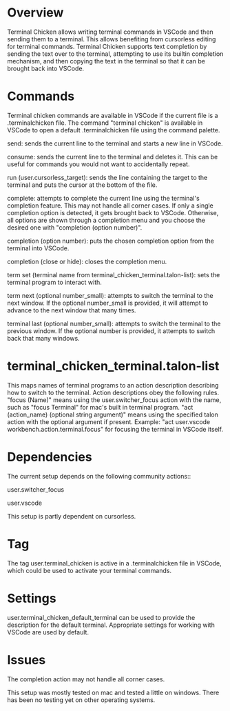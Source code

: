 # Overview
Terminal Chicken allows writing terminal commands in VSCode and then sending them to a terminal. This allows benefiting from cursorless editing for terminal commands. Terminal Chicken supports text completion by sending the text over to the terminal, attempting to use its builtin completion mechanism, and then copying the text in the terminal so that it can be brought back into VSCode.

# Commands
Terminal chicken commands are available in VSCode if the current file is a .terminalchicken file. The command "terminal chicken" is available in VSCode to open a default .terminalchicken file using the command palette.

send: sends the current line to the terminal and starts a new line in VSCode.

consume: sends the current line to the terminal and deletes it. This can be useful for commands you would not want to accidentally repeat.

run (user.cursorless_target): sends the line containing the target to the terminal and puts the cursor at the bottom of the file.

complete: attempts to complete the current line using the terminal's completion feature. This may not handle all corner cases. If only a single completion option is detected, it gets brought back to VSCode. Otherwise, all options are shown through a completion menu and you choose the desired one with "completion (option number)". 

completion (option number): puts the chosen completion option from the terminal into VSCode.

completion (close or hide): closes the completion menu.

term set (terminal name from terminal_chicken_terminal.talon-list): sets the terminal program to interact with.

term next (optional number_small): attempts to switch the terminal to the next window. If the optional number_small is provided, it will attempt to advance to the next window that many times.

terminal last (optional number_small): attempts to switch the terminal to the previous window. If the optional number is provided, it attempts to switch back that many windows.

# terminal_chicken_terminal.talon-list
This maps names of terminal programs to an action description describing how to switch to the terminal. Action descriptions obey the following rules. "focus (Name)" means using the user.switcher_focus action with the name, such as "focus Terminal" for mac's built in terminal program. "act (action_name) (optional string argument)" means using the specified talon action with the optional argument if present. Example: "act user.vscode workbench.action.terminal.focus" for focusing the terminal in VSCode itself. 

# Dependencies
The current setup depends on the following community actions::

user.switcher_focus

user.vscode

This setup is partly dependent on cursorless. 

# Tag
The tag user.terminal_chicken is active in a .terminalchicken file in VSCode, which could be used to activate your terminal commands.

# Settings
user.terminal_chicken_default_terminal can be used to provide the description for the default terminal. Appropriate settings for working with VSCode are used by default.

# Issues
The completion action may not handle all corner cases.

This setup was mostly tested on mac and tested a little on windows. There has been no testing yet on other operating systems. 
